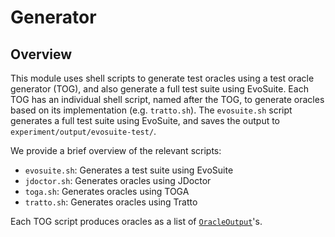 # Generator

## Overview

This module uses shell scripts to generate test oracles using a test oracle generator (TOG), and also generate a full test suite using EvoSuite. Each TOG has an individual shell script, named after the TOG, to generate oracles based on its implementation (e.g. `tratto.sh`). The `evosuite.sh` script generates a full test suite using EvoSuite, and saves the output to `experiment/output/evosuite-test/`.

We provide a brief overview of the relevant scripts:

- `evosuite.sh`: Generates a test suite using EvoSuite 
- `jdoctor.sh`: Generates oracles using JDoctor
- `toga.sh`: Generates oracles using TOGA
- `tratto.sh`: Generates oracles using Tratto

Each TOG script produces oracles as a list of [`OracleOutput`](../src/main/java/OracleOutput.java)'s.
